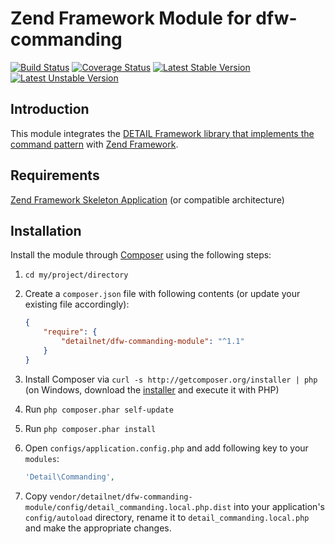 # Zend Framework Module for dfw-commanding

[![Build Status](https://travis-ci.org/detailnet/dfw-commanding-module.svg?branch=master)](https://travis-ci.org/detailnet/dfw-commanding-module)
[![Coverage Status](https://img.shields.io/coveralls/detailnet/dfw-commanding-module.svg)](https://coveralls.io/r/detailnet/dfw-commanding-module)
[![Latest Stable Version](https://poser.pugx.org/detailnet/dfw-commanding-module/v/stable.svg)](https://packagist.org/packages/detailnet/dfw-commanding-module)
[![Latest Unstable Version](https://poser.pugx.org/detailnet/dfw-commanding-module/v/unstable.svg)](https://packagist.org/packages/detailnet/dfw-commanding-module)

## Introduction
This module integrates the [DETAIL Framework library that implements the command pattern](https://github.com/detailnet/dfw-commanding) with [Zend Framework](https://github.com/zendframework/zendframework).

## Requirements
[Zend Framework Skeleton Application](http://www.github.com/zendframework/ZendSkeletonApplication) (or compatible architecture)

## Installation
Install the module through [Composer](http://getcomposer.org/) using the following steps:

  1. `cd my/project/directory`
  
  2. Create a `composer.json` file with following contents (or update your existing file accordingly):

     ```json
     {
         "require": {
             "detailnet/dfw-commanding-module": "^1.1"
         }
     }
     ```
  3. Install Composer via `curl -s http://getcomposer.org/installer | php` (on Windows, download
     the [installer](http://getcomposer.org/installer) and execute it with PHP)
     
  4. Run `php composer.phar self-update`
     
  5. Run `php composer.phar install`
  
  6. Open `configs/application.config.php` and add following key to your `modules`:

     ```php
     'Detail\Commanding',
     ```

  7. Copy `vendor/detailnet/dfw-commanding-module/config/detail_commanding.local.php.dist` into your application's
     `config/autoload` directory, rename it to `detail_commanding.local.php` and make the appropriate changes.
